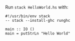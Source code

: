 Run `stack HelloWorld.hs` with:

```
#!/usr/bin/env stack
-- stack --install-ghc runghc

main :: IO ()
main = putStrLn "Hello World"
```
